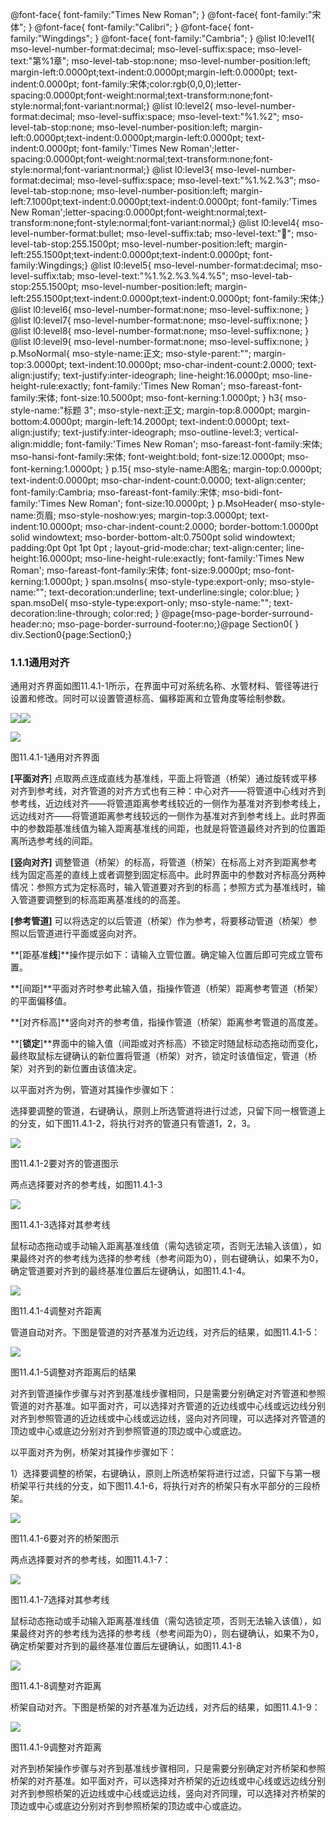  @font-face{ font-family:"Times New Roman"; } @font-face{ font-family:"宋体"; } @font-face{ font-family:"Calibri"; } @font-face{ font-family:"Wingdings"; } @font-face{ font-family:"Cambria"; } @list l0:level1{ mso-level-number-format:decimal; mso-level-suffix:space; mso-level-text:"第%1章"; mso-level-tab-stop:none; mso-level-number-position:left; margin-left:0.0000pt;text-indent:0.0000pt;margin-left:0.0000pt; text-indent:0.0000pt; font-family:宋体;color:rgb(0,0,0);letter-spacing:0.0000pt;font-weight:normal;text-transform:none;font-style:normal;font-variant:normal;} @list l0:level2{ mso-level-number-format:decimal; mso-level-suffix:space; mso-level-text:"%1.%2"; mso-level-tab-stop:none; mso-level-number-position:left; margin-left:0.0000pt;text-indent:0.0000pt;margin-left:0.0000pt; text-indent:0.0000pt; font-family:'Times New Roman';letter-spacing:0.0000pt;font-weight:normal;text-transform:none;font-style:normal;font-variant:normal;} @list l0:level3{ mso-level-number-format:decimal; mso-level-suffix:space; mso-level-text:"%1.%2.%3"; mso-level-tab-stop:none; mso-level-number-position:left; margin-left:7.1000pt;text-indent:0.0000pt;text-indent:0.0000pt; font-family:'Times New Roman';letter-spacing:0.0000pt;font-weight:normal;text-transform:none;font-style:normal;font-variant:normal;} @list l0:level4{ mso-level-number-format:bullet; mso-level-suffix:tab; mso-level-text:""; mso-level-tab-stop:255.1500pt; mso-level-number-position:left; margin-left:255.1500pt;text-indent:0.0000pt;text-indent:0.0000pt; font-family:Wingdings;} @list l0:level5{ mso-level-number-format:decimal; mso-level-suffix:tab; mso-level-text:"%1.%2.%3.%4.%5"; mso-level-tab-stop:255.1500pt; mso-level-number-position:left; margin-left:255.1500pt;text-indent:0.0000pt;text-indent:0.0000pt; font-family:宋体;} @list l0:level6{ mso-level-number-format:none; mso-level-suffix:none; } @list l0:level7{ mso-level-number-format:none; mso-level-suffix:none; } @list l0:level8{ mso-level-number-format:none; mso-level-suffix:none; } @list l0:level9{ mso-level-number-format:none; mso-level-suffix:none; } p.MsoNormal{ mso-style-name:正文; mso-style-parent:""; margin-top:3.0000pt; text-indent:10.0000pt; mso-char-indent-count:2.0000; text-align:justify; text-justify:inter-ideograph; line-height:16.0000pt; mso-line-height-rule:exactly; font-family:'Times New Roman'; mso-fareast-font-family:宋体; font-size:10.5000pt; mso-font-kerning:1.0000pt; } h3{ mso-style-name:"标题 3"; mso-style-next:正文; margin-top:8.0000pt; margin-bottom:4.0000pt; margin-left:14.2000pt; text-indent:0.0000pt; text-align:justify; text-justify:inter-ideograph; mso-outline-level:3; vertical-align:middle; font-family:'Times New Roman'; mso-fareast-font-family:宋体; mso-hansi-font-family:宋体; font-weight:bold; font-size:12.0000pt; mso-font-kerning:1.0000pt; } p.15{ mso-style-name:A图名; margin-top:0.0000pt; text-indent:0.0000pt; mso-char-indent-count:0.0000; text-align:center; font-family:Cambria; mso-fareast-font-family:宋体; mso-bidi-font-family:'Times New Roman'; font-size:10.0000pt; } p.MsoHeader{ mso-style-name:页眉; mso-style-noshow:yes; margin-top:3.0000pt; text-indent:10.0000pt; mso-char-indent-count:2.0000; border-bottom:1.0000pt solid windowtext; mso-border-bottom-alt:0.7500pt solid windowtext; padding:0pt 0pt 1pt 0pt ; layout-grid-mode:char; text-align:center; line-height:16.0000pt; mso-line-height-rule:exactly; font-family:'Times New Roman'; mso-fareast-font-family:宋体; font-size:9.0000pt; mso-font-kerning:1.0000pt; } span.msoIns{ mso-style-type:export-only; mso-style-name:""; text-decoration:underline; text-underline:single; color:blue; } span.msoDel{ mso-style-type:export-only; mso-style-name:""; text-decoration:line-through; color:red; } @page{mso-page-border-surround-header:no; mso-page-border-surround-footer:no;}@page Section0{ } div.Section0{page:Section0;}

### 1.1.1**通用对齐**

通用对齐界面如图11.4.1\-1所示，在界面中可对系统名称、水管材料、管径等进行设置和修改。同时可以设置管道标高、偏移距离和立管角度等绘制参数。

![](file:///C:\Users\pkpm\AppData\Local\Temp\ksohtml8136\wps77.jpg)![](file:///C:\Users\pkpm\AppData\Local\Temp\ksohtml8136\wps78.jpg)

![](file:///C:\Users\pkpm\AppData\Local\Temp\ksohtml8136\wps79.jpg)

图11.4.1\-1通用对齐界面

**\[平面对齐**\] 点取两点连成直线为基准线，平面上将管道（桥架）通过旋转或平移对齐到参考线，对齐管道的对齐方式也有三种：中心对齐——将管道中心线对齐到参考线，近边线对齐——将管道距离参考线较近的一侧作为基准对齐到参考线上，远边线对齐——将管道距离参考线较远的一侧作为基准对齐到参考线上。此时界面中的参数距基准线值为输入距离基准线的间距，也就是将管道最终对齐到的位置距离所选参考线的间距。

**\[竖向****对齐****\]** 调整管道（桥架）的标高，将管道（桥架）在标高上对齐到距离参考线为固定高差的直线上或者调整到固定标高中。此时界面中的参数对齐标高分两种情况：参照方式为定标高时，输入管道要对齐到的标高；参照方式为基准线时，输入管道要调整到的标高距离基准线的的高差。

**\[参考管道\]** 可以将选定的以后管道（桥架）作为参考，将要移动管道（桥架）参照以后管道进行平面或竖向对齐。

**\[距基准****线****\]**操作提示如下：请输入立管位置。确定输入位置后即可完成立管布置。

**\[间距\]**平面对齐时参考此输入值，指操作管道（桥架）距离参考管道（桥架）的平面偏移值。

**\[对齐标高\]**竖向对齐的参考值，指操作管道（桥架）距离参考管道的高度差。

**\[****锁定****\]**界面中的输入值（间距或对齐标高）不锁定时随鼠标动态拖动而变化，最终取鼠标左键确认的新位置将管道（桥架）对齐，锁定时该值恒定，管道（桥架）对齐到的新位置由该值决定。

以平面对齐为例，管道对其操作步骤如下：

选择要调整的管道，右键确认，原则上所选管道将进行过滤，只留下同一根管道上的分支，如下图11.4.1\-2，将执行对齐的管道只有管道1，2，3。

![](file:///C:\Users\pkpm\AppData\Local\Temp\ksohtml8136\wps80.jpg)

图11.4.1\-2要对齐的管道图示

两点选择要对齐的参考线，如图11.4.1\-3

![](file:///C:\Users\pkpm\AppData\Local\Temp\ksohtml8136\wps81.jpg)

图11.4.1\-3选择对其参考线

鼠标动态拖动或手动输入距离基准线值（需勾选锁定项，否则无法输入该值），如果最终对齐的参考线为选择的参考线（参考间距为0），则右键确认，如果不为0，确定管道要对齐到的最终基准位置后左键确认，如图11.4.1\-4。

![](file:///C:\Users\pkpm\AppData\Local\Temp\ksohtml8136\wps82.jpg)

图11.4.1\-4调整对齐距离

管道自动对齐。下图是管道的对齐基准为近边线，对齐后的结果，如图11.4.1\-5：

![](file:///C:\Users\pkpm\AppData\Local\Temp\ksohtml8136\wps83.jpg)

图11.4.1\-5调整对齐距离后的结果

对齐到管道操作步骤与对齐到基准线步骤相同，只是需要分别确定对齐管道和参照管道的对齐基准。如平面对齐，可以选择对齐管道的近边线或中心线或远边线分别对齐到参照管道的近边线或中心线或远边线，竖向对齐同理，可以选择对齐管道的顶边或中心或底边分别对齐到参照管道的顶边或中心或底边。

以平面对齐为例，桥架对其操作步骤如下：

1）选择要调整的桥架，右键确认，原则上所选桥架将进行过滤，只留下与第一根桥架平行共线的分支，如下图11.4.1\-6，将执行对齐的桥架只有水平部分的三段桥架。

![](file:///C:\Users\pkpm\AppData\Local\Temp\ksohtml8136\wps84.jpg)

图11.4.1\-6要对齐的桥架图示

两点选择要对齐的参考线，如图11.4.1\-7：

![](file:///C:\Users\pkpm\AppData\Local\Temp\ksohtml8136\wps85.jpg)

图11.4.1\-7选择对其参考线

鼠标动态拖动或手动输入距离基准线值（需勾选锁定项，否则无法输入该值），如果最终对齐的参考线为选择的参考线（参考间距为0），则右键确认，如果不为0，确定桥架要对齐到的最终基准位置后左键确认，如图11.4.1\-8

![](file:///C:\Users\pkpm\AppData\Local\Temp\ksohtml8136\wps86.jpg)

图11.4.1\-8调整对齐距离

桥架自动对齐。下图是桥架的对齐基准为近边线，对齐后的结果，如图11.4.1\-9：

![](file:///C:\Users\pkpm\AppData\Local\Temp\ksohtml8136\wps87.jpg)

图11.4.1\-9调整对齐距离

对齐到桥架操作步骤与对齐到基准线步骤相同，只是需要分别确定对齐桥架和参照桥架的对齐基准。如平面对齐，可以选择对齐桥架的近边线或中心线或远边线分别对齐到参照桥架的近边线或中心线或远边线，竖向对齐同理，可以选择对齐桥架的顶边或中心或底边分别对齐到参照桥架的顶边或中心或底边。